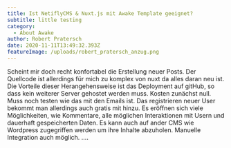 ```yaml
---
title: Ist NetiflyCMS & Nuxt.js mit Awake Template geeignet?
subtitle: little testing
category:
  - About Awake
author: Robert Pratersch
date: 2020-11-11T13:49:32.393Z
featureImage: /uploads/robert_pratersch_anzug.png
---
```



Scheint mir doch recht konfortabel die Erstellung neuer Posts. Der Quellcode ist allerdings für mich zu komplex von nuxt da alles daran neu ist. Die Vorteile dieser Herangehensweise ist das Deployment auf gitHub, so dass kein weiterer Server gehostet werden muss. Kosten zunächst null. Muss noch testen wie das mit den Emails ist. Das registrieren neuer User bekommt man allerdings auch gratis mit hinzu. Es eröffnen sich viele Möglichkeiten, wie Kommentare, alle möglichen Interaktionen mit Usern und dauerhaft gespeicherten Daten. Es kann auch auf ander CMS wie Wordpress zugegriffen werden um ihre Inhalte abzuholen. Manuelle Integration auch möglich. ....